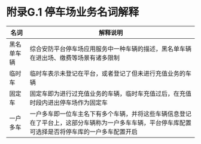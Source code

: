 附录G.1 停车场业务名词解释
==========================

| 名词    | 解释说明                                     |
| ----- | ---------------------------------------- |
| 黑名单车辆 | 综合安防平台停车场应用服务中一种车辆的描述，黑名单车辆在进出场、缴费等场景有诸多限制 |
| 临时车   | 临时车表示未登记在平台，或者登记了但未进行充值业务的车辆             |
| 固定车   | 固定车即为进行过充值业务的车辆，临时车充值过后，在充值时段内进出停车场作为固定车 |
| 一户多车  | 一户多车即一位车主名下有多个车辆，并将这些车辆信息登记在了平台上，这部分车辆称为一户多车车辆，平台停车库配置可选择是否将停车库的一户多车配置开启 |

